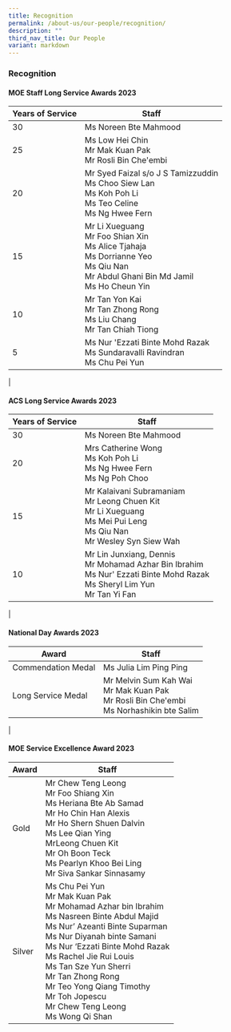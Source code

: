 ```yaml
---
title: Recognition
permalink: /about-us/our-people/recognition/
description: ""
third_nav_title: Our People
variant: markdown
---
```

### **Recognition**

#### **MOE Staff Long Service Awards 2023**

| Years of Service | Staff |
| --- | --- |
| 30 | Ms Noreen Bte Mahmood |
| 25 | Ms Low Hei Chin<br>Mr Mak Kuan Pak<br>Mr Rosli Bin Che'embi |
| 20 | Mr Syed Faizal s/o J S Tamizzuddin<br>Ms Choo Siew Lan<br>Ms Koh Poh Li<br>Ms Teo Celine<br>Ms Ng Hwee Fern |
| 15 | Mr Li Xueguang<br>Mr Foo Shian Xin<br>Ms Alice Tjahaja<br>Ms Dorrianne Yeo<br>Ms Qiu Nan<br>Mr Abdul Ghani Bin Md Jamil<br>Ms Ho Cheun Yin |
| 10 | Mr Tan Yon Kai<br>Mr Tan Zhong Rong<br>Ms Liu Chang<br> Mr Tan Chiah Tiong |
| 5 | Ms Nur 'Ezzati Binte Mohd Razak<br> Ms Sundaravalli Ravindran<br> Ms Chu Pei Yun |
|

#### **ACS Long Service Awards 2023**

| Years of Service | Staff |
| --- | --- |
| 30 | Ms Noreen Bte Mahmood |
| 20 | Mrs Catherine Wong<br>Ms Koh Poh Li<br>Ms Ng Hwee Fern<br>Ms Ng Poh Choo |
| 15 | Mr Kalaivani Subramaniam<br>Mr Leong Chuen Kit<br>Mr Li Xueguang<br>Ms Mei Pui Leng<br>Ms Qiu Nan<br>Mr Wesley Syn Siew Wah |
| 10 | Mr Lin Junxiang, Dennis<br>Mr Mohamad Azhar Bin Ibrahim<br>Ms Nur' Ezzati Binte Mohd Razak<br>Ms Sheryl Lim Yun<br>Mr Tan Yi Fan |
|

#### **National Day Awards 2023**

| Award | Staff |
| --- | --- |
| Commendation Medal | Ms Julia Lim Ping Ping |
| Long Service Medal | Mr Melvin Sum Kah Wai<br>Mr Mak Kuan Pak<br>Mr Rosli Bin Che'embi<br>Ms Norhashikin bte Salim |
|

#### **MOE Service Excellence Award 2023**
| Award | Staff |
| --- | --- |
| Gold | Mr Chew Teng Leong<br>Mr Foo Shiang Xin<br> Ms Heriana Bte Ab Samad<br> Mr Ho Chin Han Alexis<br> Mr Ho Shern Shuen Dalvin<br> Ms Lee Qian Ying<br> MrLeong Chuen Kit<br> Mr Oh Boon Teck<br>Ms Pearlyn Khoo Bei Ling<br> Mr Siva Sankar Sinnasamy<br>
| Silver | Ms Chu Pei Yun<br>Mr Mak Kuan Pak<br>Mr Mohamad Azhar bin Ibrahim<br>Ms Nasreen Binte Abdul Majid<br> Ms Nur’ Azeanti Binte Suparman<br>Ms Nur Diyanah binte Samani<br>Ms Nur ‘Ezzati Binte Mohd Razak<br> Ms Rachel Jie Rui Louis<br> Ms Tan Sze Yun Sherri<br>Mr Tan Zhong Rong<br>Mr Teo Yong Qiang Timothy<br>Mr Toh Jopescu<br>Mr Chew Teng Leong<br>Ms Wong Qi Shan